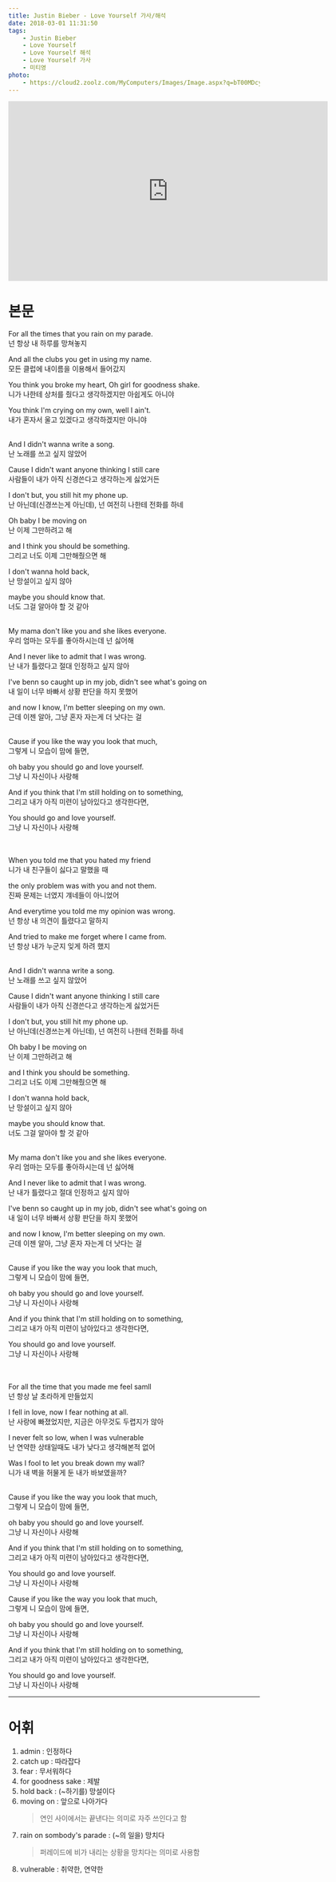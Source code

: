 ```yaml
---
title: Justin Bieber - Love Yourself 가사/해석
date: 2018-03-01 11:31:50
tags:
    - Justin Bieber
    - Love Yourself    
    - Love Yourself 해석
    - Love Yourself 가사
    - 미티영
photo:
    - https://cloud2.zoolz.com/MyComputers/Images/Image.aspx?q=bT00MDcyNDcma2V5PTIxOTA5NTk5MzQmdHlwZT1sJno9MjAxOC8wNS8yMCAxMjo1OQ==
---
```


<iframe width="640" height="360" src="https://www.youtube.com/embed/oyEuk8j8imI" frameborder="0" allow="autoplay; encrypted-media" allowfullscreen></iframe>


# 본문
For all the times that you rain on my parade.  
넌 항상 내 하루를 망쳐놓지  

And all the clubs you get in using my name.  
모든 클럽에 내이름을 이용해서 들어갔지  

You think you broke my heart, Oh girl for goodness shake.  
니가 나한테 상처를 줬다고 생각하겠지만 아쉽게도 아니야  

You think I'm crying on my own, well I ain't.  
내가 혼자서 울고 있겠다고 생각하겠지만 아니야  
<br/>

And I didn't wanna write a song.  
난 노래를 쓰고 싶지 않았어  

Cause I didn't want anyone thinking I still care  
사람들이 내가 아직 신경쓴다고 생각하는게 싫었거든  

I don't but, you still hit my phone up.  
난 아닌데(신경쓰는게 아닌데), 넌 여전히 나한테 전화를 하네  

Oh baby I be moving on  
난 이제 그만하려고 해  

and I think you should be something.  
그리고 너도 이제 그만해줬으면 해  

I don't wanna hold back,  
난 망설이고 싶지 않아  

maybe you should know that.  
너도 그걸 알아야 할 것 같아  
<br/>

My mama don't like you and she likes everyone.  
우리 엄마는 모두를 좋아하시는데 넌 싫어해  

And I never like to admit that I was wrong.  
난 내가 틀렸다고 절대 인정하고 싶지 않아  

I've benn so caught up in my job, didn't see what's going on  
내 일이 너무 바빠서 상황 판단을 하지 못했어  

and now I know, I'm better sleeping on my own.  
근데 이젠 알아, 그냥 혼자 자는게 더 낫다는 걸  
<br/>

Cause if you like the way you look that much,  
그렇게 니 모습이 맘에 들면,   

oh baby you should go and love yourself.  
그냥 니 자신이나 사랑해  

And if you think that I'm still holding on to something,  
그리고 내가 아직 미련이 남아있다고 생각한다면,  

You should go and love yourself.  
그냥 니 자신이나 사랑해  
<br/>
<br/>

When you told me that you hated my friend  
니가 내 친구들이 싫다고 말했을 때  

the only problem was with you and not them.  
진짜 문제는 너였지 걔네들이 아니었어  

And everytime you told me my opinion was wrong.  
넌 항상 내 의견이 틀렸다고 말하지  

And tried to make me forget where I came from.  
넌 항상 내가 누군지 잊게 하려 했지  
<br/>

And I didn't wanna write a song.  
난 노래를 쓰고 싶지 않았어  

Cause I didn't want anyone thinking I still care  
사람들이 내가 아직 신경쓴다고 생각하는게 싫었거든  

I don't but, you still hit my phone up.  
난 아닌데(신경쓰는게 아닌데), 넌 여전히 나한테 전화를 하네  

Oh baby I be moving on  
난 이제 그만하려고 해  

and I think you should be something.  
그리고 너도 이제 그만해줬으면 해  

I don't wanna hold back,  
난 망설이고 싶지 않아  

maybe you should know that.  
너도 그걸 알아야 할 것 같아  
<br/>

My mama don't like you and she likes everyone.  
우리 엄마는 모두를 좋아하시는데 넌 싫어해  

And I never like to admit that I was wrong.  
난 내가 틀렸다고 절대 인정하고 싶지 않아  

I've benn so caught up in my job, didn't see what's going on  
내 일이 너무 바빠서 상황 판단을 하지 못했어  

and now I know, I'm better sleeping on my own.  
근데 이젠 알아, 그냥 혼자 자는게 더 낫다는 걸  
<br/>

Cause if you like the way you look that much,  
그렇게 니 모습이 맘에 들면,   

oh baby you should go and love yourself.  
그냥 니 자신이나 사랑해  

And if you think that I'm still holding on to something,  
그리고 내가 아직 미련이 남아있다고 생각한다면,  

You should go and love yourself.  
그냥 니 자신이나 사랑해  
<br/>
<br/>

For all the time that you made me feel samll  
넌 항상 날 초라하게 만들었지  

I fell in love, now I fear nothing at all.  
난 사랑에 빠졌었지만, 지금은 아무것도 두렵지가 않아  

I never felt so low, when I was vulnerable  
난 연약한 상태일때도 내가 낮다고 생각해본적 없어  

Was I fool to let you break down my wall?  
니가 내 벽을 허물게 둔 내가 바보였을까?  
<br/>

Cause if you like the way you look that much,  
그렇게 니 모습이 맘에 들면,   

oh baby you should go and love yourself.  
그냥 니 자신이나 사랑해  

And if you think that I'm still holding on to something,  
그리고 내가 아직 미련이 남아있다고 생각한다면,  

You should go and love yourself.  
그냥 니 자신이나 사랑해  

Cause if you like the way you look that much,  
그렇게 니 모습이 맘에 들면,   

oh baby you should go and love yourself.  
그냥 니 자신이나 사랑해  

And if you think that I'm still holding on to something,  
그리고 내가 아직 미련이 남아있다고 생각한다면,  

You should go and love yourself.  
그냥 니 자신이나 사랑해  

---

# 어휘
1. admin : 인정하다
1. catch up : 따라잡다
1. fear : 무서워하다
1. for goodness sake : 제발
1. hold back : (~하기를) 망설이다
1. moving on : 앞으로 나아가다
    > 연인 사이에서는 끝낸다는 의미로 자주 쓰인다고 함
1. rain on sombody's parade : (~의 일을) 망치다
    > 퍼레이드에 비가 내리는 상황을 망치다는 의미로 사용함  
1. vulnerable : 취약한, 연약한

<!-- more -->